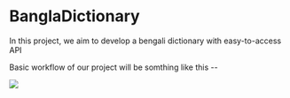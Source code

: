 # BanglaDictionary
In this project, we aim to develop a bengali dictionary with easy-to-access API

Basic workflow of our project will be somthing like this --

![](https://raw.githubusercontent.com/joyantabasak13/BanglaDictionary/master/Docs/images/projectWorkflow.jpeg)
